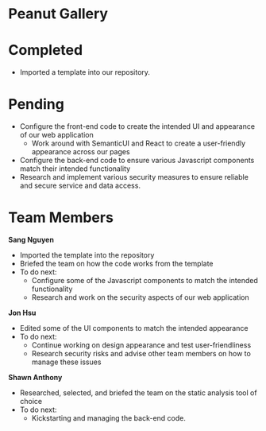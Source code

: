 # Peanut Gallery

# Completed
- Imported a template into our repository.

# Pending
- Configure the front-end code to create the intended UI and appearance of our web application
  - Work around with SemanticUI and React to create a user-friendly appearance across our pages
- Configure the back-end code to ensure various Javascript components match their intended functionality
- Research and implement various security measures to ensure reliable and secure service and data access.

# Team Members

**Sang Nguyen**
  - Imported the template into the repository
  - Briefed the team on how the code works from the template
  - To do next:
    - Configure some of the Javascript components to match the intended functionality
    - Research and work on the security aspects of our web application

**Jon Hsu**
  - Edited some of the UI components to match the intended appearance
  - To do next:
    - Continue working on design appearance and test user-friendliness
    - Research security risks and advise other team members on how to manage these issues

**Shawn Anthony**
  - Researched, selected, and briefed the team on the static analysis tool of choice
  - To do next:
    - Kickstarting and managing the back-end code.

